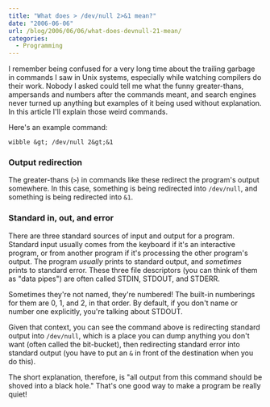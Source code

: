 ```yaml
---
title: "What does > /dev/null 2>&1 mean?"
date: "2006-06-06"
url: /blog/2006/06/06/what-does-devnull-21-mean/
categories:
  - Programming
---
```

I remember being confused for a very long time about the trailing garbage in commands I saw in Unix systems, especially while watching compilers do their work. Nobody I asked could tell me what the funny greater-thans, ampersands and numbers after the commands meant, and search engines never turned up anything but examples of it being used without explanation. In this article I'll explain those weird commands.

Here's an example command:

```
wibble &gt; /dev/null 2&gt;&1
```

### Output redirection

The greater-thans (`>`) in commands like these redirect the program's output somewhere. In this case, something is being redirected into `/dev/null`, and something is being redirected into `&1`.

### Standard in, out, and error

There are three standard sources of input and output for a program. Standard input usually comes from the keyboard if it's an interactive program, or from another program if it's processing the other program's output. The program *usually* prints to standard output, and *sometimes* prints to standard error. These three file descriptors (you can think of them as "data pipes") are often called STDIN, STDOUT, and STDERR.

Sometimes they're not named, they're numbered! The built-in numberings for them are 0, 1, and 2, in that order. By default, if you don't name or number one explicitly, you're talking about STDOUT.

Given that context, you can see the command above is redirecting standard output into `/dev/null`, which is a place you can dump anything you don't want (often called the bit-bucket), then redirecting standard error into standard output (you have to put an `&` in front of the destination when you do this).

The short explanation, therefore, is "all output from this command should be shoved into a black hole." That's one good way to make a program be really quiet!


